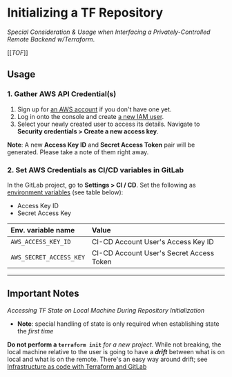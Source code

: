 # Initializing a TF Repository #

*Special Consideration & Usage when Interfacing a Privately-Controlled Remote Backend w/Terraform*.

[[_TOF_]]

## Usage ##

### 1. Gather AWS API Credential(s) ###

1. Sign up for [an AWS account](https://docs.aws.amazon.com/IAM/latest/UserGuide/getting-set-up.html) if you don't have
   one yet.
1. Log in onto the console and create [a new IAM user](https://console.aws.amazon.com/iam/home#/home).
1. Select your newly created user to access its details. Navigate to **Security credentials > Create a new access key**.

**Note**: A new **Access Key ID** and **Secret Access Token** pair will be generated. Please take a note of them right
away.

### 2. Set AWS Credentials as CI/CD variables in GitLab ###

In the GitLab project, go to **Settings > CI / CD**. Set the following as
[environment variables](https://docs.gitlab.com/ee/ci/variables/#add-a-cicd-variable-to-a-project)
(see table below):

- Access Key ID
- Secret Access Key

| Env. variable name      | Value                  |
|:------------------------|:-----------------------|
| `AWS_ACCESS_KEY_ID`     | CI-CD Account User's Access Key ID |
| `AWS_SECRET_ACCESS_KEY` | CI-CD Account User's Secret Access Token |


---

## Important Notes ##

*Accessing TF State on Local Machine During Repository Initialization*

- **Note**: special handling of state is only required when establishing state the *first time*

**Do not perform a `terraform init`** *for a new project*. While not breaking, the local machine relative to the user is going to have a 
***drift*** between what is on local and what is on the remote. There's an easy way around drift; see [Infrastructure as code with Terraform and GitLab](https://docs.gitlab.com/ee/user/infrastructure/)
